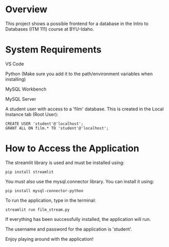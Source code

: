 # Overview

This project shows a possible frontend for a database in the Intro to Databases (ITM 111) course at BYU-Idaho.

# System Requirements

VS Code

Python (Make sure you add it to the path/environment variables when installing)

MySQL Workbench

MySQL Server

A student user with access to a 'film' database. This is created in the Local Instance tab (Root User):

```
CREATE USER 'student'@'localhost';
GRANT ALL ON film.* TO 'student'@'localhost';
```

# How to Access the Application

The streamlit library is used and must be installed using:

```
pip install streamlit
```

You must also use the mysql.connector library. You can install it using:

```
pip install mysql-connector-python
```

To run the application, type in the terminal:

```
streamlit run film_stream.py
```

If everything has been successfully installed, the application will run.

The username and password for the application is 'student'.

Enjoy playing around with the application!